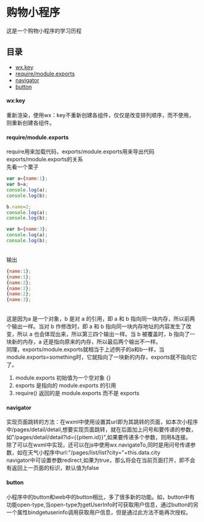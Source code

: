 # 购物小程序
这是一个购物小程序的学习历程
## 目录
* [wx.key](#key)
* [require/module.exports](#req)
* [navigator](#nav)
* [button](#btn)
#### <a id="key">wx:key</a>
重新渲染，使用wx：key不重新创建各组件，仅仅是改变排列顺序，而不使用，则重新创建各组件。
#### <a id="req">require/module.exports</a>
require用来加载代码，exports/module.exports用来导出代码
<br>exports/module.exports的关系
<br>先看一个栗子
```javascript
var a={name:1};
var b=a;
console.log(a);
console.log(b);

b.name=2;
console.log(a);
console.log(b);

var b={name:3};
console.log(a);
console.log(b);
```
<br>输出
```javascript
{name:1};
{name:1};
{name:2};
{name:2};
{name:2};
{name:3};
```
<br>这是因为a 是一个对象，b 是对 a 的引用，即 a 和 b 指向同一块内存，所以前两个输出一样。当对 b 作修改时，即 a 和 b 指向同一块内存地址的内容发生了改变，所以 a 也会体现出来，所以第三四个输出一样。当 b 被覆盖时，b 指向了一块新的内存，a 还是指向原来的内存，所以最后两个输出不一样。
<br>同理，exports/module.exports就相当于上述例子的a和b一样，当module.exports=something时，它就指向了一块新的内存，exports就不指向它了。
<br>
1. module.exports 初始值为一个空对象 {}
2. exports 是指向的 module.exports 的引用
3. require() 返回的是 module.exports 而不是 exports
#### <a id="nav">navigator</a>
   实现页面跳转的方法：在wxml中使用<navigator>设置其url即为其跳转的页面，如本次小程序中/pages/detail/detail,想要实现页面跳转，就在后面加上问号和要传递的参数，如"/pages/detail/detail?id={{pitem.id}}",如果要传递多个参数，则用&连接。
   <br>除了可以在wxml中实现，还可以在js中使用wx.navigateTo,同时是用问号传递参数，如在天气小程序中url:"/pages/list/list?city="+this.data.city
   <br>navigator中可设置参数redirect,如果为true，那么将会在当前页面打开，即不会有返回上一页面的标识，默认值为false
#### <a id="btn">button<a>
   小程序中的button和web中的button相比，多了很多新的功能。如，button中有功能open-type,当open-type为getUserInfo时可获取用户信息，通过button的另一个属性bindgetuserinfo调用获取用户信息，但是通过此方法不能再次授权。
